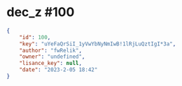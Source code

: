 
# dec_z #100
                
```JSON
{
    "id": 100,
    "key": "uYeFaQrSiI_1yVwYbNyNmIwB!1lRjLuQztIgI*3a",
    "author": "fwRelik",
    "owner": "undefined",
    "lisance_key": null,
    "date": "2023-2-05 18:42"
}
```
    